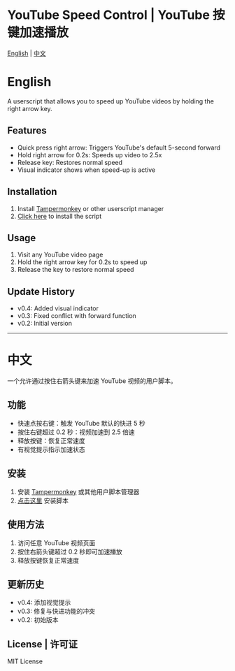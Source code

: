 # YouTube Speed Control | YouTube 按键加速播放

[English](#english) | [中文](#中文)

# English

A userscript that allows you to speed up YouTube videos by holding the right arrow key.

## Features
- Quick press right arrow: Triggers YouTube's default 5-second forward
- Hold right arrow for 0.2s: Speeds up video to 2.5x
- Release key: Restores normal speed
- Visual indicator shows when speed-up is active

## Installation
1. Install [Tampermonkey](https://www.tampermonkey.net/) or other userscript manager
2. [Click here](https://greasyfork.org/scripts/你的脚本ID/code/YouTube%20Speed%20Control.user.js) to install the script

## Usage
1. Visit any YouTube video page
2. Hold the right arrow key for 0.2s to speed up
3. Release the key to restore normal speed

## Update History
- v0.4: Added visual indicator
- v0.3: Fixed conflict with forward function
- v0.2: Initial version

---

# 中文

一个允许通过按住右箭头键来加速 YouTube 视频的用户脚本。

## 功能
- 快速点按右键：触发 YouTube 默认的快进 5 秒
- 按住右键超过 0.2 秒：视频加速到 2.5 倍速
- 释放按键：恢复正常速度
- 有视觉提示指示加速状态

## 安装
1. 安装 [Tampermonkey](https://www.tampermonkey.net/) 或其他用户脚本管理器
2. [点击这里](https://greasyfork.org/scripts/你的脚本ID/code/YouTube%20Speed%20Control.user.js) 安装脚本

## 使用方法
1. 访问任意 YouTube 视频页面
2. 按住右箭头键超过 0.2 秒即可加速播放
3. 释放按键恢复正常速度

## 更新历史
- v0.4: 添加视觉提示
- v0.3: 修复与快进功能的冲突
- v0.2: 初始版本

## License | 许可证
MIT License
